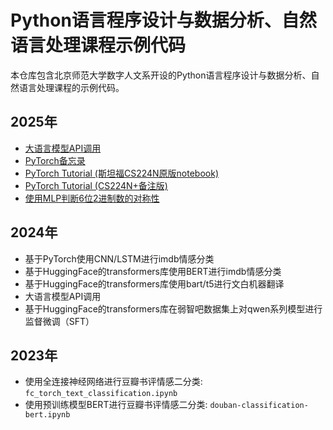 # Python语言程序设计与数据分析、自然语言处理课程示例代码

本仓库包含北京师范大学数字人文系开设的Python语言程序设计与数据分析、自然语言处理课程的示例代码。

## 2025年

- [大语言模型API调用](llm-api/)
- [PyTorch备忘录](torch-memo/)
- [PyTorch Tutorial (斯坦福CS224N原版notebook)](torch-memo/SP_24_CS224N_PyTorch_Tutorial.ipynb)
- [PyTorch Tutorial (CS224N+备注版)](notebook/Revised_SP_24_CS224N_PyTorch_Tutorial.ipynb)
- [使用MLP判断6位2进制数的对称性](notebook/detect_symmetry_mlp.ipynb)

## 2024年

- 基于PyTorch使用CNN/LSTM进行imdb情感分类
- 基于HuggingFace的transformers库使用BERT进行imdb情感分类
- 基于HuggingFace的transformers库使用bart/t5进行文白机器翻译
- 大语言模型API调用
- 基于HuggingFace的transformers库在弱智吧数据集上对qwen系列模型进行监督微调（SFT）

## 2023年

- 使用全连接神经网络进行豆瓣书评情感二分类: `fc_torch_text_classification.ipynb`
- 使用预训练模型BERT进行豆瓣书评情感二分类: `douban-classification-bert.ipynb`
